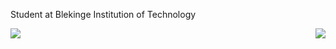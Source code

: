 Student at Blekinge Institution of Technology

<a href="https://github.com/emcofa/github-readme-stats">
  <img align="left" src="https://github-readme-stats.vercel.app/api/top-langs/?username=emcofa&hide=html,css,scss&repo=github-readme-stats" />
</a>
<a href="https://github.com/emcofa/github-readme-stats">
  <img align="right" src="https://github-readme-stats.vercel.app/api?username=emcofa&show_icons=true&theme=tokyonight&repo=github-readme-stats" />
</a>

